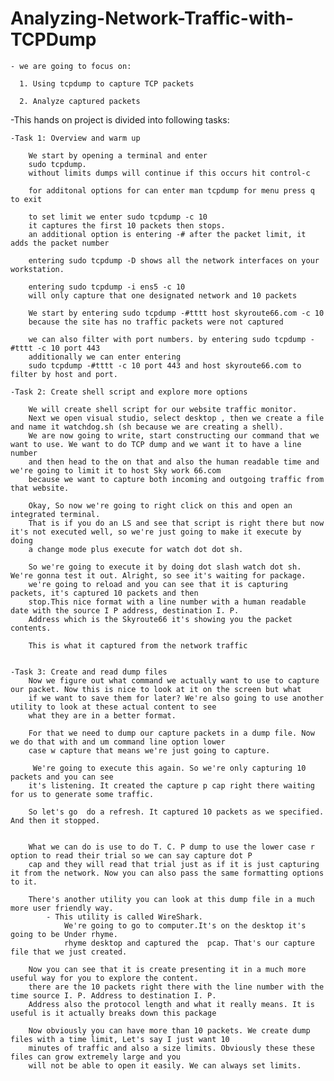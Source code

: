 # Analyzing-Network-Traffic-with-TCPDump
    - we are going to focus on:

      1. Using tcpdump to capture TCP packets

      2. Analyze captured packets


-This hands on project is divided into following tasks:

    -Task 1: Overview and warm up
    
        We start by opening a terminal and enter
        sudo tcpdump.
        without limits dumps will continue if this occurs hit control-c

        for additonal options for can enter man tcpdump for menu press q to exit

        to set limit we enter sudo tcpdump -c 10 
        it captures the first 10 packets then stops.
        an additional option is entering -# after the packet limit, it adds the packet number

        entering sudo tcpdump -D shows all the network interfaces on your workstation.

        entering sudo tcpdump -i ens5 -c 10
        will only capture that one designated network and 10 packets 

        We start by entering sudo tcpdump -#tttt host skyroute66.com -c 10
        because the site has no traffic packets were not captured

        we can also filter with port numbers. by entering sudo tcpdump -#tttt -c 10 port 443 
        additionally we can enter entering 
        sudo tcpdump -#tttt -c 10 port 443 and host skyroute66.com to filter by host and port. 
        
    -Task 2: Create shell script and explore more options
    
        We will create shell script for our website traffic monitor.
        Next we open visual studio, select desktop , then we create a file and name it watchdog.sh (sh because we are creating a shell).
        We are now going to write, start constructing our command that we want to use. We want to do TCP dump and we want it to have a line number
        and then head to the on that and also the human readable time and we're going to limit it to host Sky work 66.com
        because we want to capture both incoming and outgoing traffic from that website.
        
        Okay, So now we're going to right click on this and open an integrated terminal. 
        That is if you do an LS and see that script is right there but now it's not executed well, so we're just going to make it execute by doing 
        a change mode plus execute for watch dot dot sh.
         
        So we're going to execute it by doing dot slash watch dot sh. We're gonna test it out. Alright, so see it's waiting for package.
        we're going to reload and you can see that it is capturing packets, it's captured 10 packets and then
        stop.This nice format with a line number with a human readable date with the source I P address, destination I. P.
        Address which is the Skyroute66 it's showing you the packet contents. 

        This is what it captured from the network traffic
   
    
    -Task 3: Create and read dump files
        Now we figure out what command we actually want to use to capture our packet. Now this is nice to look at it on the screen but what
        if we want to save them for later? We're also going to use another utility to look at these actual content to see
        what they are in a better format. 
        
        For that we need to dump our capture packets in a dump file. Now we do that with and um command line option lower
        case w capture that means we're just going to capture. 

         We're going to execute this again. So we're only capturing 10 packets and you can see
        it's listening. It created the capture p cap right there waiting for us to generate some traffic.
        
        So let's go  do a refresh. It captured 10 packets as we specified. And then it stopped.


        What we can do is use to do T. C. P dump to use the lower case r option to read their trial so we can say capture dot P
        cap and they will read that trial just as if it is just capturing it from the network. Now you can also pass the same formatting options to it.

        There's another utility you can look at this dump file in a much more user friendly way.
            - This utility is called WireShark.
                We're going to go to computer.It's on the desktop it's going to be Under rhyme.
                rhyme desktop and captured the  pcap. That's our capture file that we just created.

        Now you can see that it is create presenting it in a much more useful way for you to explore the content.
        there are the 10 packets right there with the line number with the time source I. P. Address to destination I. P.
        Address also the protocol length and what it really means. It is useful is it actually breaks down this package
        
        Now obviously you can have more than 10 packets. We create dump files with a time limit, Let's say I just want 10
        minutes of traffic and also a size limits. Obviously these these files can grow extremely large and you
        will not be able to open it easily. We can always set limits.




